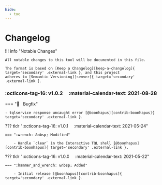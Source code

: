 ```yaml
---
hide:
  - toc
---
```


# Changelog

!!! info "Notable Changes"

    All notable changes to this tool will be documented in this file.

    The format is based on [Keep a Changelog][keep-a-changelog]{ target='secondary' .external-link }, and this project
    adheres to [Semantic Versioning][semver]{ target='secondary' .external-link }.

### :octicons-tag-16: v1.0.2 &nbsp; &nbsp; :material-calendar-text: 2021-08-28

=== ":bug: &nbsp; Bugfix"

    - tqlservice response uncaught error [@boonhapus][contrib-boonhapus]{ target='secondary' .external-link }.

??? tldr ":octicons-tag-16: v1.0.1 &nbsp; &nbsp; :material-calendar-text: 2021-05-24"

    === ":wrench: &nbsp; Modified"

        - Handle `clear` in the Interactive TQL shell [@boonhapus][contrib-boonhapus]{ target='secondary' .external-link }.

??? tldr ":octicons-tag-16: v1.0.0 &nbsp; &nbsp; :material-calendar-text: 2021-05-22"

    === ":hammer_and_wrench: &nbsp; Added"

        - Initial release [@boonhapus][contrib-boonhapus]{ target='secondary' .external-link }.


[keep-a-changelog]: https://keepachangelog.com/en/1.0.0/
[semver]: https://semver.org/spec/v2.0.0.html
[contrib-boonhapus]: https://github.com/boonhapus
